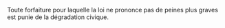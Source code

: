 Toute forfaiture pour laquelle la loi ne prononce pas de peines plus graves est punie de la dégradation civique.